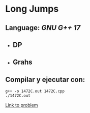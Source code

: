 # Long Jumps

## **Language:** *GNU G++ 17*

* ## DP
* ## Grahs

## **Compilar y ejecutar con**:

```
g++ -o 1472C.out 1472C.cpp
./1472C.out
```

[Link to problem](https://codeforces.com/problemset/problem/1472/C)
